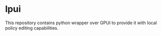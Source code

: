 # lpui
This repository contains python wrapper over GPUI to provide it with local policy editing capabilities.
